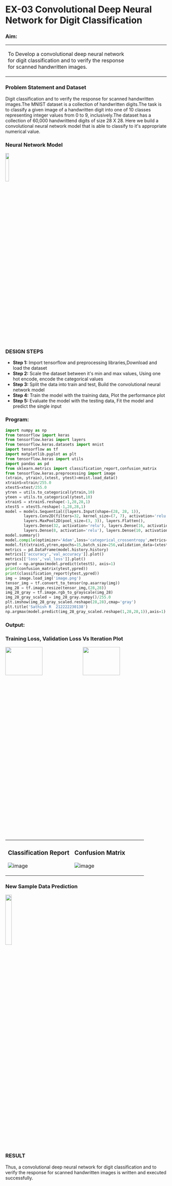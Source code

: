 # EX-03 Convolutional Deep Neural Network for Digit Classification

### Aim:
<table>
<tr>
<td width=80%>
  
To Develop a convolutional deep neural network for digit classification and to verify the response for scanned handwritten images.


</td> 
<td valign=top>


</td>
</tr> 
</table>

### Problem Statement and Dataset
Digit classification and to verify the response for scanned handwritten images.The MNIST dataset is a collection of handwritten digits.The task is to classify a given image of a handwritten digit into one of 10 classes representing integer values from 0 to 9, inclusively.The dataset has a collection of 60,000 handwrittend digits of size 28 X 28. Here we build a convolutional neural network model that is able to classify to it's appropriate numerical value.


### Neural Network Model

<img height=15% src="https://github.com/user-attachments/assets/daebdd33-6aba-41a0-bcb1-87145a520591">


### DESIGN STEPS
- **Step 1:** Import tensorflow and preprocessing libraries,Download and load the dataset
- **Step 2:** Scale the dataset between it's min and max values, Using one hot encode, encode the categorical values
- **Step 3:** Split the data into train and test, Build the convolutional neural network model
- **Step 4:** Train the model with the training data, Plot the performance plot
- **Step 5:** Evaluate the model with the testing data, Fit the model and predict the single input
### Program:
```Python
import numpy as np
from tensorflow import keras
from tensorflow.keras import layers
from tensorflow.keras.datasets import mnist
import tensorflow as tf
import matplotlib.pyplot as plt
from tensorflow.keras import utils
import pandas as pd
from sklearn.metrics import classification_report,confusion_matrix
from tensorflow.keras.preprocessing import image
(xtrain, ytrain),(xtest, ytest)=mnist.load_data()
xtrainS=xtrain/255.0
xtestS=xtest/255.0
ytren = utils.to_categorical(ytrain,10)
yteen = utils.to_categorical(ytest,10)
xtrainS = xtrainS.reshape(-1,28,28,1)
xtestS = xtestS.reshape(-1,28,28,1)
model = models.Sequential([layers.Input(shape=(28, 28, 1)),
        layers.Conv2D(filters=32, kernel_size=(7, 7), activation='relu'),
        layers.MaxPool2D(pool_size=(3, 3)), layers.Flatten(),
        layers.Dense(32, activation='relu'), layers.Dense(16, activation='relu'),
        layers.Dense(8, activation='relu'), layers.Dense(10, activation='softmax')])
model.summary()
model.compile(optimizer='Adam',loss='categorical_crossentropy',metrics=['accuracy'])
model.fit(xtrainS,ytren,epochs=15,batch_size=256,validation_data=(xtestS,yteen))
metrics = pd.DataFrame(model.history.history)
metrics[['accuracy','val_accuracy']].plot()
metrics[['loss','val_loss']].plot()
ypred = np.argmax(model.predict(xtestS), axis=1)
print(confusion_matrix(ytest,ypred))
print(classification_report(ytest,ypred))
img = image.load_img('image.png')
tensor_img = tf.convert_to_tensor(np.asarray(img))
img_28 = tf.image.resize(tensor_img,(28,28))
img_28_gray = tf.image.rgb_to_grayscale(img_28)
img_28_gray_scaled = img_28_gray.numpy()/255.0
plt.imshow(img_28_gray_scaled.reshape(28,28),cmap='gray')
plt.title('Sathish R  212222230138')
np.argmax(model.predict(img_28_gray_scaled.reshape(1,28,28,1)),axis=1)
```
### Output:

### Training Loss, Validation Loss Vs Iteration Plot

<img height=15% width=48% src="https://github.com/user-attachments/assets/54dd5ccf-95f9-4592-a86c-031f3106443a"><img height=15% width=48% src="https://github.com/user-attachments/assets/cedebe32-8645-4bfb-9209-4b05542950ad">


<table>
<tr>
<td width=48%>
  
### Classification Report
![image](https://github.com/user-attachments/assets/96a8acd4-0633-4c16-b66b-b46a3d39cda4)
</td> 
<td valign=top>

### Confusion Matrix
![image](https://github.com/user-attachments/assets/45bb2923-cfcf-4eec-850e-9bce8263774d)</td>
</tr> 
</table>


### New Sample Data Prediction

<img height=20% src="https://github.com/user-attachments/assets/7674fcf8-5c45-4503-a2f6-b7944394a5ed">


### RESULT
Thus, a convolutional deep neural network for digit classification and to verify the response for scanned handwritten images is written and executed successfully.
